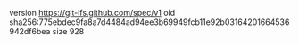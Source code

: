 version https://git-lfs.github.com/spec/v1
oid sha256:775ebdec9fa8a7d4484ad94ee3b69949fcb11e92b03164201664536942df6bea
size 928
